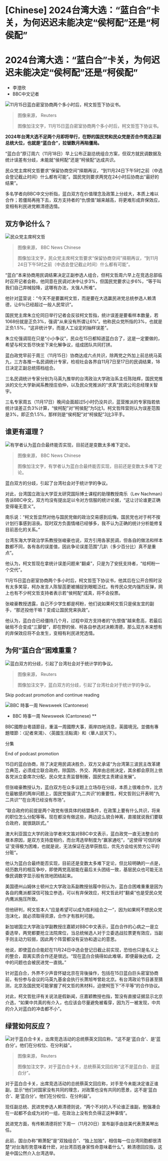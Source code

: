 # [Chinese] 2024台湾大选：“蓝白合”卡关，为何迟迟未能决定“侯柯配”还是“柯侯配”

#  2024台湾大选：“蓝白合”卡关，为何迟迟未能决定“侯柯配”还是“柯侯配”

  * 李澄欣 
  * BBC中文记者 


![11月15日蓝白密室协商两个多小时后，柯文哲签下协议书。](_131760560_679cd8263e2b6c6fdf4bb8e58a581fd5505a68db.jpg)

> 图像来源，  Reuters
>
> 图像加注文字，11月15日蓝白密室协商两个多小时后，柯文哲签下协议书。

**2024年台湾大选不足两个月即将举行，在野的国民党和民众党是否合作竞选正副总统大位，也就是“蓝白合”，拉锯数月再陷僵局。**

“蓝白合”原订周六（11月18日）早上公布正副总统组合方案，但双方就民调数据及统计误差有分歧，未能就“侯柯配”还是“柯侯配”达成共识。

民众党主席柯文哲要求“保留协商空间”择期再议，“到11月24日下午5时之前（中选会登记截止时间）什么都有可能”。国民党则要求两党在24小时后协商出“最好的结果”。

多名学者向BBC中文分析指，蓝白双方在价值理念及政策上分歧大，本质上难以合作；若僵局再拖下去，双方支持者的“仇恨值”越来越高，将更难形成弃保效应，变相有利民进党赖清德选情。

##  双方争论什么？

![民众党主席柯文哲](_131760326_tw02.jpg)

> 图像来源，  BBC News Chinese
>
> 图像加注文字，民众党主席柯文哲要求“保留协商空间”择期再议，“到11月24日下午5时之前（中选会登记截止时间）什么都有可能”。

“蓝白”本来协商用民调结果决定正副参选人组合，但柯文哲周六早上在竞选总部临时召开记者会称，他同意在民调对决中让步3%，但国民党要求让步6%，“等于叫我们自己弃械投降，这哪有办法，太强人所难”。

他针对蓝营说：“今天不是要赢柯文哲，而是要在大选赢民进党总统参选人赖清德，让6％已经超过一般人民常识”。

国民党主席朱立伦同日举行记者会反驳柯文哲指，统计误差是要看样本数量，若1068份就是正负3%，强调“从来没有所谓让6%”。他称民众党所指的3%，也就是正负1.5%，“这非统计学，而是人工设定的抽样误差”。

朱立伦强调现在只是“小小争议”，民众在15日都知道蓝白合了，这是一定要做的，希望与柯文哲尽快坐下来化解争议，组成团队共同打拼。

蓝白政党早前于周三（11月15日）协商达成六点共识，除两党之外加上前总统马英九，三方各推一名民调统计专家，检视社会各界自11月7日至17日的民调结果，18日决定正副总统搭档组合。

三名民调统计专家分别为马英九推举的台湾政治大学政治系主任陈陆辉，国民党推派的文化大学新闻系教授庄伯仲，以及民众党推派的“求真”民调公司总经理关智宇。

三名专家周五（11月17日）晚间会面超过5小时仍没共识，蓝营推派的专家指若依统计误差正负3%计算，“侯柯配”对“柯侯配”为5比1。柯文哲阵营则认为误差范围是3%，即正负1.5%，那样则是“侯柯配”对“柯侯配”3比3平手。

##  谁更有道理？

![有学者认为蓝白合最终能否实现，目前还是变数太多难下定论。](_131760328_tw03.jpg)

> 图像来源，  BBC News Chinese
>
> 图像加注文字，有学者认为蓝白合最终能否实现，目前还是变数太多难下定论。

蓝白双方的分歧，引起了台湾社会对于统计学的争议。

对此，台湾国立政治大学亚太研究国际博士课程的助理教授南乐（Lev Nachman）告诉BBC中文，双方均没有提出足以令对方信服的统计论据，“这让讨论谁更正确变得毫无意义”。

南乐说：“柯文哲显然对他与国民党做的政治交易感到后悔，国民党也对于柯不按计划行事感到沮丧。现时双方负面情绪已经够多，我不认为正确的统计分析能修复目前恶化的关系。”

台湾东海大学政治学系教授张峻豪也说，双方引用各家民调，但各自的做法和样本数都不同，各有各的误差值，因此争论误差范围“几趴（多少百分比）真不是重点”。

他认为，柯文哲现在拿统计误差问题来“翻桌”，只是为了安抚支持者，“给柯粉一个交代”。

11月15日蓝白密室协商两个多小时后，柯文哲签下协议书，他其后在公开合照时没有太多笑容，柯办发言人陈智菡更被捕捉到眼眶泛红。有传民众党内强烈反弹，网上也有不少柯文哲支持者表示若“侯柯配”成真，将不会投票。

张峻豪教授透露，自己不少学生都是柯粉，他们说如果柯文哲只是侯友宜的副手，“那还投他干嘛？变成让国民党来执政”。

他认为，蓝白合已经僵持几个月，过程中双方支持者的“仇恨值”越来愈高，若最后破局不合变成“三脚督”，即在野的侯、柯各自参选对决赖清德，那么双方本来想有的弃保效应将不会发生，变相有利民进党选情。

##  为何“蓝白合”困难重重？

![蓝白双方的分歧，引起了台湾社会对于统计学的争议。](_131760672_tw04.jpg)

> 图像来源，  Reuters
>
> 图像加注文字，蓝白双方的分歧，引起了台湾社会对于统计学的争议。

Skip podcast promotion and continue reading

![BBC 時事一周 Newsweek \(Cantonese\)](p02h1mg5.jpg)

* BBC 時事一周 Newsweek (Cantonese)   **

BBC國際台粵語節目，重溫一周國際大事，兩岸四地消息，英國境況。並備有專題環節：〈記者來鴻〉、〈英國生活點滴〉和〈華人談天下〉。

分集

End of podcast promotion

15日的蓝白协商，除了决定用民调决胜负，双方又承诺“为台湾第三波民主改革建立典范，必须成立联合政府。除国防、外交、两岸由总统决定，其余都会原则上依各党派立委席次分配，民众党主责监督制衡，国民党主责建设发展”。

但张峻豪教授认为，蓝白双方在众多议题上立场存在分歧，本质上很难合作，比方在最敏感的两岸问题上，国民党强调“九二共识”的重要性，柯文哲则公开表明“九二共识”“在台湾已经没有市场”。

“联合政府的前提是两个政党有很具体的结盟条件，在政策上要有什么共识，将来的职位怎么分配等等。现在都没有做这些，两边这么貌合神离，直接就说我们要联合政府，就很跳跃式。”

澳大利亚国立大学的政治学者宋文笛对BBC中文表示，蓝白政党一直无法整合的根本原因，是双方支持度相约，而台湾选举制度为“赢家通吃”，“这使得‘可信的保证’变得极为困难，也就是说，无法保证在选举获胜后，优先方会给劣势方公平的分赃”。

他认为蓝白合最终能否实现，目前还是变数太多难下定论，但比较明确的一点是，经历数月的相互争吵，即使两党高层能在最后关头团结一致，基层民众也可能无法像民调数字显示般有效地团结起来。

美国德州山姆休士顿州立大学政治系副教授翁履中则认为，蓝白合困难重重是因为各自的鹰派都深信可独立参选，可以有弃保效应，柯文哲此时“翻桌”也是受民众党内鹰派施压所致。

但他研判，柯文哲本人“应是希望可以成为胜利组合之一”，因为如果柯不想民众党泡沫化，就必须取得资源，合作才有胜利可能。

新加坡国立大学政治学副教授庄嘉颖对BBC中文表示，蓝白合作的心病之一是立委选举，两党都要抢立法院席位，当总统候选人对于立委选战拉票更有效应，当副手则主动力较弱，因此两个阵营都没有妥协和退让的意思。

他说，即使蓝白合能赶在11月24日中选会登记日截止前实现，恐怕也只是名义上的整合，距离实质合作还是很远。“现在蓝白合搞得如此难堪，即便最後达成，之中的问题也会被民进党一直挑。”

针对蓝白合，外界不少声音怀疑北京在背後操作，包括在15日蓝白巨头密室协商前，有份参与会议的马英九基金会执行长萧旭岑曾赴北京。有台湾政论节目甚至猜测，北京及国民党可能掌握了柯文哲的黑材料，迫使柯签下“不平等”的合作协议。

对此，柯文哲批评有关说法是假新闻，庄嘉颖教授也指，暂没有直接证据显示北京介选，“如果中共真的有介入，也应该会尽量避免被看穿，因为万一被发现，中共的介入对蓝白的冲击都不小”。

##  绿营如何反应？

![对于蓝白合卡关，出席竞选活动的总统蔡英文回应称，"这不是'蓝白合'、是'蓝白分'。他们在分权位、在分利益"。](_131760324_tw01.jpg)

> 图像来源，  Reuters
>
> 图像加注文字，对于蓝白合卡关，总统蔡英文回应称“这不是蓝白合、是蓝白分”。

对于蓝白合卡关，出席竞选活动的总统蔡英文回应称，对手至今未能决定谁正谁副，显示“他们对国家没有共同的理念，对政策也没有共同的愿景，这不是‘蓝白合’、是‘蓝白分’。他们在分权位、在分利益”。

现任副总统、民进党参选人赖清德则说，“两个不对的人不论谁正谁副，勉强凑合在一起都不会成为对的一组，在政治上没有负负得正这种事情”。

民进党方面，有传赖清德将於下周一（11月20日）宣布副手由驻美代表萧美琴出任。

此前，国台办称“赖萧配”是“双独组合”、“独上加独”，相信每一位台湾同胞都很清楚“对台海形势意味着什麽，对台湾百姓身家性命意味着什么”。赖清德回应指，这是中国公然介入台湾选举。


